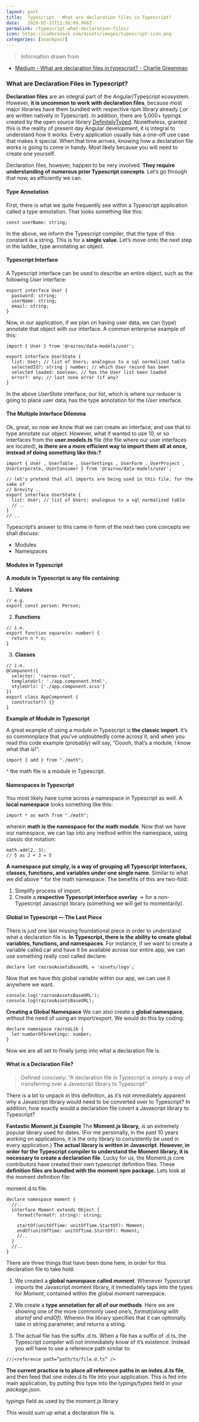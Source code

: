 ```yaml
---
layout: post
title:  Typescript - What are declaration files in Typescript?
date:   2020-05-21T21:56:09.966Z
permalink: /typescript-what-declaration-files/
icon: https://codersnack.com/assets/images/typescript-icon.png
categories: [snackpost]
---
```


> Information drawn from 
- [Medium - What are declaration files in typescript? - Charlie Greenman](https://medium.com/razroo/what-are-declaration-files-in-typescript-476c1c06f353)

### What are Declaration Files in Typescript?

**Declaration files** are an integral part of the Angular/Typescript ecosystem. However, **it is uncommon to work with declaration files**, because most major libraries have them bundled with respective npm library already (,or are written natively in Typescript). In addition, there are 5,000+ typings created by the open source library [DefinitelyTyped](https://github.com/DefinitelyTyped/DefinitelyTyped/tree/master/types). Nonetheless, granted this is the reality of present day Angular development, it is integral to understand how it works. Every application usually has a one-off use case that makes it special. When that time arrives, knowing how a declaration file works is going to come in handy. Most likely because you will need to create one yourself.

Declaration files, however, happen to be very involved. **They require understanding of numerous prior Typescript concepts**. Let’s go through that now, as efficiently we can.

#### Type Annotation

First, there is what we quite frequently see within a Typescript application called a type annotation. That looks something like this:
```
const userName: string;
```
In the above, we inform the Typescript compiler, that the type of this constant is a string. This is for a **single value**. Let’s move onto the next step in the ladder, type annotating an object.

#### Typescript Interface

A Typescript interface can be used to describe an entire object, such as the following *User* interface:
```
export interface User { 
  password: string; 
  userName: string; 
  email: string;
}
```
Now, in our application, if we plan on having user data, we can (type) annotate that object with our interface. A common enterprise example of this:
```
import { User } from '@razroo/data-models/user';

export interface UserState {
  list: User; // list of Users; analogous to a sql normalized table
  selectedId?: string | number; // which User record has been
  selected loaded: boolean; // has the User list been loaded
  error?: any; // last none error (if any)
}
```

In the above *UserState* interface, our list, which is where our reducer is going to place user data, has the type annotation for the *User* interface.

#### The Multiple Interface Dilemma

Ok, great, so now we know that we can create an interface, and use that to type annotate our object. However, what if wanted to use 10, or so interfaces from the **user.models.ts** file (the file where our user interfaces are located), **is there are a more efficient way to import them all at once, instead of doing something like this:?**

```
import { User , UserTable , UserSettings , UserForm , UserProject , UserCorporate, UserConsumer } from '@razroo/data-models/user';

// let's pretend that all imports are being used in this file, for the sake of
// brevity ..
export interface UserState {
  list: User; // list of Users; analogous to a sql normalized table
  // ..
}
// ..
```

Typescript’s answer to this came in form of the next two core concepts we shall discuss:
- Modules
- Namespaces

#### Modules in Typescript

**A module in Typescript is any file containing**:

1. **Values**
```
// e.g.
export const person: Person;
```

2. **Functions**
```
// i.e.
export function square(n: number) {
  return n * n; 
}
```

3. **Classes** 
```
// i.e.
@Component({
  selector: 'razroo-root',
  templateUrl: './app.component.html',
  styleUrls: ['./app.component.scss']
})
export class AppComponent {
  constructor() {}
}
```

**Example of Module in Typescript**

A great example of using a module in Typescript is **the classic import**. It’s so commonplace that you’ve undoubtedly come across it, and when you read this code example (probably) will say, ”Ooooh, that’s a module, I know what that is!”.
```
import { add } from "./math";
```
^ the math file is a module in Typescript.

#### Namespaces in Typescript

You most likely have come across a namespace in Typescript as well. A **local namespace** looks something like this:
```
import * as math from "./math";
```
wherein **math is the namespace for the math module**. Now that we have our namespace, we can tap into any method within the namespace, using classic dot notation:
```
math.add(2, 3);
// 5 as 2 + 3 = 5
```

**A namespace put simply, is a way of grouping all Typescript interfaces, classes, functions, and variables under one single name**. Similar to what we did above ^ for the math namespace. The benefits of this are two-fold:

1. Simplify process of import.
2. Create a **respective Typescript interface overlay** → for a non-Typescript Javascript library (something we will get to momentarily).

#### Global in Typescript — The Last Piece

There is just one last missing foundational piece in order to understand what a declaration file is.
**In Typescript, there is the ability to create global variables, functions, and namespaces**. For instance, if we want to create a variable called car and have it be available across our entire app, we can use something really cool called declare:
```
declare let razrooAssetsBaseURL = 'assets/logo';
```
Now that we have this global variable within our app, we can use it anywhere we want.
```
console.log('razrooAssetsBaseURL'); 
console.log(razrooAssetsBaseURL);
```
**Creating a Global Namespace**
We can also create a **global namespace**, without the need of using an import/export. We would do this by coding:
```
declare namespace razrooLib {
  let numberOfGreetings: number;
}
```
Now we are all set to finally jump into what a declaration file is.

#### What is a Declaration File?
> Defined concisely:
“A declaration file in Typescript is simply a way of transferring over a Javascript library to Typescript”

There is a bit to unpack in this definition, as it’s not immediately apparent why a Javascript library would need to be converted over to Typescript? In addition, how exactly would a declaration file covert a Javascript library to Typescript?

**Fantastic Moment.js Example**
The **Moment.js library,** is an extremely popular library used for dates. (For me personally, in the past 10 years working on applications, it is the only library to consistently be used in every application.) **The actual library is written in Javascript**. **However, in order for the Typescript compiler to understand the Moment library, it is necessary to create a declaration file**.
Lucky for us, the Moment.js core contributors have created their own typescript definition files. These **definition files are bundled with the moment npm package.** Lets look at the moment definition file:

moment.d.ts file. 
```
declare namespace moment {
  //..
  interface Moment extends Object {
    format(format?: string): string;

    startOf(unitOfTime: unitOfTime.StartOf): Moment;
    endOf(unitOfTime: unitOfTime.StartOf): Moment;
    //..
  }
  //..
}
```

There are three things that have been done here, in order for this declaration file to take hold:

1. We created a **global namespace called *moment***. Whenever Typescript imports the Javascript moment library, it immediately taps into the types for *Moment*, contained within the global moment namespace.

2. We create a **type annotation for all of our methods**. Here we are showing one of the more commonly used one’s, *format(along with startof and endOf)*. Wherein the library specifies that it can optionally take in string parameter, and returns a string.

3. The actual file has the suffix .d.ts. When a file has a suffix of .d.ts, the Typescript compiler will not immediately know of it’s existence. Instead you will have to use a reference path similar to:
```
///<reference path=”path/to/file.d.ts” />
```

**The current practice is to place all reference paths in an index.d.ts file**, and then feed that one index.d.ts file into your application. This is fed into main application, by putting this type into the *typings/types* field in your *package.json*.

typings field as used by the moment.js library

This would sum up what a declaration file is.
